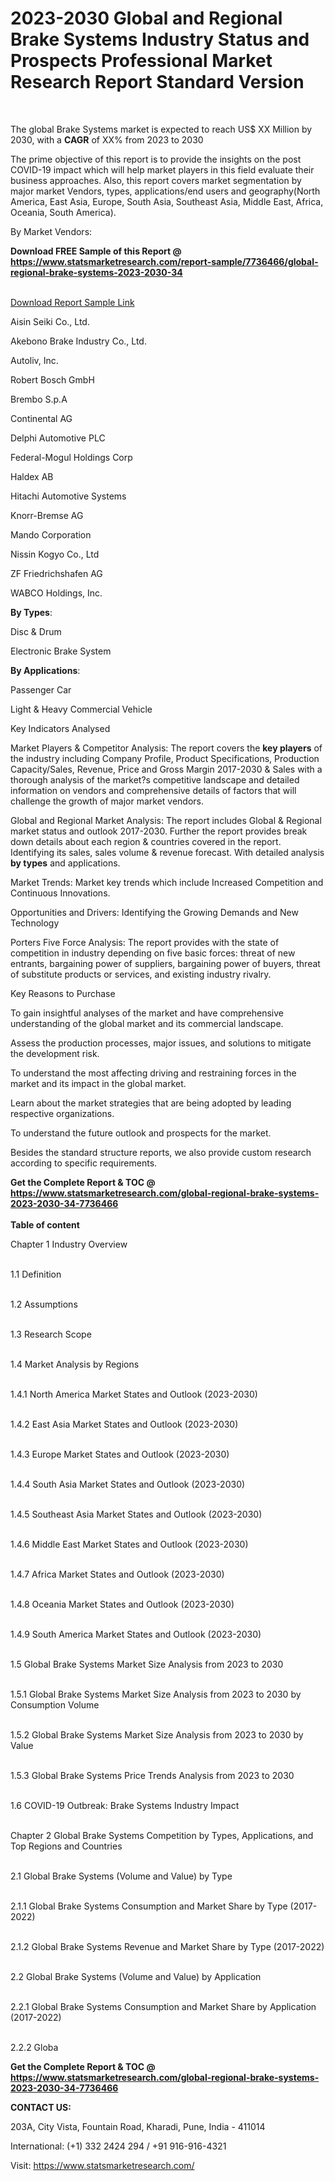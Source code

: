 <h1>2023-2030 Global and Regional Brake Systems Industry Status and Prospects Professional Market Research Report Standard Version</h1><br/><p>The global Brake Systems market is expected to reach US$ XX Million by 2030, with a <strong>CAGR</strong> of XX% from 2023 to 2030</p><p>The prime objective of this report is to provide the insights on the post COVID-19 impact which will help market players in this field evaluate their business approaches. Also, this report covers market segmentation by major market Vendors, types, applications/end users and geography(North America, East Asia, Europe, South Asia, Southeast Asia, Middle East, Africa, Oceania, South America).</p><p>By Market Vendors:</p><div><b>Download FREE Sample of this Report @ <a href="https://www.statsmarketresearch.com/download-free-sample/7736466/global-regional-brake-systems-2023-2030-34">https://www.statsmarketresearch.com/report-sample/7736466/global-regional-brake-systems-2023-2030-34</a></b></div><br><p><a href="https://www.statsmarketresearch.com/download-free-sample/7736466/global-regional-brake-systems-2023-2030-34">Download Report Sample Link</a></p><p>Aisin Seiki Co., Ltd.</p><p>Akebono Brake Industry Co., Ltd.</p><p>Autoliv, Inc.</p><p>Robert Bosch GmbH</p><p>Brembo S.p.A</p><p>Continental AG</p><p>Delphi Automotive PLC</p><p>Federal-Mogul Holdings Corp</p><p>Haldex AB</p><p>Hitachi Automotive Systems</p><p>Knorr-Bremse AG</p><p>Mando Corporation</p><p>Nissin Kogyo Co., Ltd</p><p>ZF Friedrichshafen AG</p><p>WABCO Holdings, Inc.</p><p><strong>By Types</strong>:</p><p>Disc & Drum</p><p>Electronic Brake System</p><p><strong><strong>By Applications</strong></strong>:</p><p>Passenger Car</p><p>Light & Heavy Commercial Vehicle</p><p>Key Indicators Analysed</p><p>Market Players & Competitor Analysis: The report covers the <strong>key players</strong> of the industry including Company Profile, Product Specifications, Production Capacity/Sales, Revenue, Price and Gross Margin 2017-2030 & Sales with a thorough analysis of the market?s competitive landscape and detailed information on vendors and comprehensive details of factors that will challenge the growth of major market vendors.</p><p>Global and Regional Market Analysis: The report includes Global & Regional market status and outlook 2017-2030. Further the report provides break down details about each region & countries covered in the report. Identifying its sales, sales volume & revenue forecast. With detailed analysis <strong>by types</strong> and applications.</p><p>Market Trends: Market key trends which include Increased Competition and Continuous Innovations.</p><p>Opportunities and Drivers: Identifying the Growing Demands and New Technology</p><p>Porters Five Force Analysis: The report provides with the state of competition in industry depending on five basic forces: threat of new entrants, bargaining power of suppliers, bargaining power of buyers, threat of substitute products or services, and existing industry rivalry.</p><p>Key Reasons to Purchase</p><p>To gain insightful analyses of the market and have comprehensive understanding of the global market and its commercial landscape.</p><p>Assess the production processes, major issues, and solutions to mitigate the development risk.</p><p>To understand the most affecting driving and restraining forces in the market and its impact in the global market.</p><p>Learn about the market strategies that are being adopted by leading respective organizations.</p><p>To understand the future outlook and prospects for the market.</p><p>Besides the standard structure reports, we also provide custom research according to specific requirements.</p><div><b>Get the Complete Report & TOC @ <a href="https://www.statsmarketresearch.com/global-regional-brake-systems-2023-2030-34-7736466">https://www.statsmarketresearch.com/global-regional-brake-systems-2023-2030-34-7736466</a></b></div><br><b>Table of content</b><p>Chapter 1 Industry Overview<br />
 
 <br>1.1 Definition<br />
 
 <br>1.2 Assumptions<br />
 
 <br>1.3 Research Scope<br />
 
 <br>1.4 Market Analysis by Regions<br />
 
 <br>1.4.1 North America Market States and Outlook (2023-2030)<br />
 
 <br>1.4.2 East Asia Market States and Outlook (2023-2030)<br />
 
 <br>1.4.3 Europe Market States and Outlook (2023-2030)<br />
 
 <br>1.4.4 South Asia Market States and Outlook (2023-2030)<br />
 
 <br>1.4.5 Southeast Asia Market States and Outlook (2023-2030)<br />
 
 <br>1.4.6 Middle East Market States and Outlook (2023-2030)<br />
 
 <br>1.4.7 Africa Market States and Outlook (2023-2030)<br />
 
 <br>1.4.8 Oceania Market States and Outlook (2023-2030)<br />
 
 <br>1.4.9 South America Market States and Outlook (2023-2030)<br />
 
 <br>1.5 Global Brake Systems Market Size Analysis from 2023 to 2030<br />
 
 <br>1.5.1 Global Brake Systems Market Size Analysis from 2023 to 2030 by Consumption Volume<br />
 
 <br>1.5.2 Global Brake Systems Market Size Analysis from 2023 to 2030 by Value<br />
 
 <br>1.5.3 Global Brake Systems Price Trends Analysis from 2023 to 2030<br />
 
 <br>1.6 COVID-19 Outbreak: Brake Systems Industry Impact<br />
 
 <br>Chapter 2 Global Brake Systems Competition by Types, Applications, and Top Regions and Countries<br />
 
 <br>2.1 Global Brake Systems (Volume and Value) by Type<br />
 
 <br>2.1.1 Global Brake Systems Consumption and Market Share by Type (2017-2022)<br />
 
 <br>2.1.2 Global Brake Systems Revenue and Market Share by Type (2017-2022)<br />
 
 <br>2.2 Global Brake Systems (Volume and Value) by Application<br />
 
 <br>2.2.1 Global Brake Systems Consumption and Market Share by Application (2017-2022)<br />
 
 <br>2.2.2 Globa<br><div><b>Get the Complete Report & TOC @ <a href="https://www.statsmarketresearch.com/global-regional-brake-systems-2023-2030-34-7736466">https://www.statsmarketresearch.com/global-regional-brake-systems-2023-2030-34-7736466</a></b></div></p>
 
 <b>CONTACT US:</b><br>
 
 203A, City Vista, Fountain Road, Kharadi, Pune, India - 411014 <br>
 
 International: (+1) 332 2424 294 / +91 916-916-4321<br>
 
 Visit: <a href="https://www.statsmarketresearch.com/">https://www.statsmarketresearch.com/</a>
 
 <br>